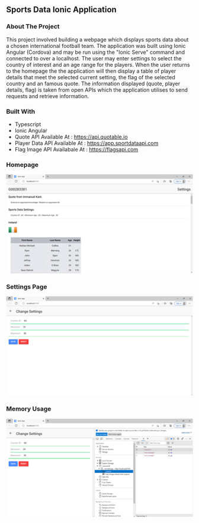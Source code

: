## Sports Data Ionic Application


### **About The Project**
This project involved building a webpage which displays sports data about a chosen international football team. The application was built using Ionic Angular (Cordova) and may be run using the "Ionic Serve" command and connected to over a localhost. The user may enter settings to select the country of interest and an age range for the players. When the user returns to the homepage the the application will then display a table of player details that meet the selected current setting, the flag of the selected country and an famous quote. The information displayed (quote, player details, flag) is taken from open APIs which the application utilises to send requests and retrieve information.

### **Built With**
- Typescript
- Ionic Angular
- Quote API Available At : https://api.quotable.io
- Player Data API Available At : https://app.sportdataapi.com
- Flag Image API Availabale At : https://flagsapi.com

### **Homepage**
![Table](/assets/homepage.PNG)

### **Settings Page**
![Table](/assets/settings.PNG)

### **Memory Usage**
![Table](/assets/memory.PNG)
